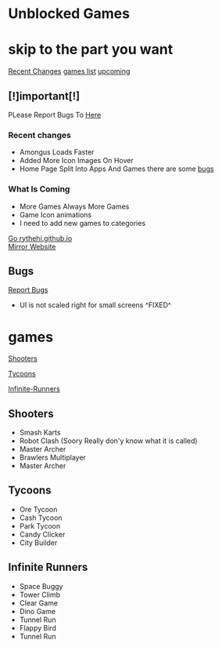 # Unblocked Games

# skip to the part you want
[Recent Changes](#rc) [games list](#games) [upcoming](#what-is-coming)

##  **[!]important[!]**

PLease Report Bugs To [Here](https://github.com/rythehi/rythehi.github.io/discussions/1)
 
### Recent changes 
<a id="rc"></a>
* Amongus Loads Faster
* Added More Icon Images On Hover
* Home Page Split Into Apps And Games there are some [bugs](#bugs)


### What Is Coming

* More Games Always More Games
* Game Icon animations
* I need to add new games to categories 

[Go rythehi.github.io](https://rythehi.github.io)       
[Mirror Website](http://sbettergames.vercel.app)


## Bugs 

[Report Bugs](https://github.com/rythehi/rythehi.github.io/discussions/1)
<a id="bugs"></a>
* UI is not scaled right for small screens ^FIXED^

# games
[Shooters](#shooters)

[Tycoons](#Tycoons)

[Infinite-Runners](#infinite-runners)

## Shooters 
* Smash Karts
* Robot Clash (Soory Really don'y know what it is called)
* Master Archer
* Brawlers Multiplayer
* Master Archer

## Tycoons
* Ore Tycoon
* Cash Tycoon
* Park Tycoon
* Candy Clicker
* City Builder

## Infinite Runners
* Space Buggy
* Tower Climb
* Clear Game 
* Dino Game
* Tunnel Run
* Flappy Bird
* Tunnel Run
